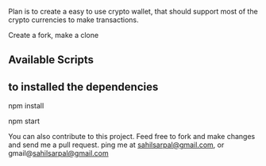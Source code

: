 Plan is to create a easy to use crypto wallet, that should support most of the crypto currencies to make transactions.

Create a fork, make a clone 

## Available Scripts

## to installed the dependencies
npm install

npm start

You can also contribute to this project. Feed free to fork and make changes and send me a pull request. ping me at sahilsarpal@gmail.com, or gmail@sahilsarpal@gmail.com
